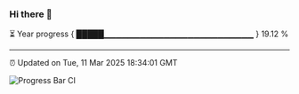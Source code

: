 ### Hi there 👋

⏳ Year progress { █████▁▁▁▁▁▁▁▁▁▁▁▁▁▁▁▁▁▁▁▁▁▁▁▁▁ } 19.12 %

---

⏰ Updated on Tue, 11 Mar 2025 18:34:01 GMT

![Progress Bar CI](https://github.com/DhruviPatel157/GitHub-Actions-Demo/workflows/Progress%20Bar%20CI/badge.svg)
